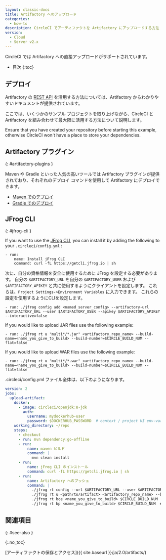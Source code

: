 ```yaml
---
layout: classic-docs
title: Artifactory へのアップロード
categories:
  - how-to
description: CircleCI でアーティファクトを Artifactory にアップロードする方法
version:
  - Cloud
  - Server v2.x
---
```


CircleCI では Artifactory への直接アップロードがサポートされています。

* 目次
{:toc}

## デプロイ
Artifactory の [REST API](https://www.jfrog.com/confluence/display/RTF/Artifactory+REST+API) を活用する方法については、Artifactory からわかりやすいドキュメントが提供されています。

ここでは、いくつかのサンプル プロジェクトを取り上げながら、CircleCI と Artifactory を組み合わせて最大限に活用する方法について説明します。

Ensure that you have created your repository before starting this example, otherwise CircleCI won't have a place to store your dependencies.

## Artifactory プラグイン
{: #artifactory-plugins }

Maven や Gradle といった人気の高いツールでは Artifactory プラグインが提供されており、それぞれのデプロイ コマンドを使用して Artifactory にデプロイできます。

- [Maven でのデプロイ](https://www.jfrog.com/confluence/display/RTF/Maven+Artifactory+Plugin)
- [Gradle でのデプロイ](https://www.jfrog.com/confluence/display/RTF/Gradle+Artifactory+Plugin)

## JFrog CLI
{: #jfrog-cli }

If you want to use the [JFrog CLI](https://www.jfrog.com/confluence/display/CLI/JFrog+CLI), you can install it by adding the following to your `.circleci/config.yml` :

```
- run:
    name: Install jFrog CLI
    command: curl -fL https://getcli.jfrog.io | sh

```

次に、自分の資格情報を安全に使用するために JFrog を設定する必要があります。 自分の `$ARTIFACTORY_URL` を自分の `$ARTIFACTORY_USER` および `$ARTIFACTORY_APIKEY` と共に使用するようにクライアントを設定します。 これらは、`Project Settings->Environment Variables` に入力できます。 これらの設定を使用するようにCLIを設定します。

```
- run: ./jfrog config add <named_server_config> --artifactory-url $ARTIFACTORY_URL --user $ARTIFACTORY_USER --apikey $ARTIFACTORY_APIKEY --interactive=false
```

If you would like to upload JAR files use the following example:

```
- run: ./jfrog rt u "multi*/*.jar" <artifactory_repo_name> --build-name=<name_you_give_to_build> --build-number=$CIRCLE_BUILD_NUM --flat=false
```

If you would like to upload WAR files use the following example:

```
- run: ./jfrog rt u "multi*/*.war" <artifactory_repo_name> --build-name=<name_you_give_to_build> --build-number=$CIRCLE_BUILD_NUM --flat=false
```

.circleci/config.yml ファイル全体は、以下のようになります。

```yaml
version: 2
jobs:
  upload-artifact:
    docker:
      - image: circleci/openjdk:8-jdk
        auth:
          username: mydockerhub-user
          password: $DOCKERHUB_PASSWORD  # context / project UI env-var reference
    working_directory: ~/repo
    steps:
      - checkout
      - run: mvn dependency:go-offline
      - run:
          name: maven ビルド
          command: |
            mvn clean install
      - run:
          name: jFrog CLI のインストール
          command: curl -fL https://getcli.jfrog.io | sh
      - run:
          name: Artifactory へのプッシュ
          command: |
            ./jfrog rt config --url $ARTIFACTORY_URL --user $ARTIFACTORY_USER --apikey $ARTIFACTORY_APIKEY --interactive=false
            ./jfrog rt u <path/to/artifact> <artifactory_repo_name> --build-name=<name_you_give_to_build> --build-number=$CIRCLE_BUILD_NUM
            ./jfrog rt bce <name_you_give_to_build> $CIRCLE_BUILD_NUM  # エージェント上のすべての環境変数を収集します
            ./jfrog rt bp <name_you_give_to_build> $CIRCLE_BUILD_NUM  # Artifactory 内のビルドに ^^ を付加します
```

## 関連項目
{: #see-also }

{:.no_toc}

[アーティファクトの保存とアクセス]({{ site.baseurl }}/ja/2.0/artifacts/)

